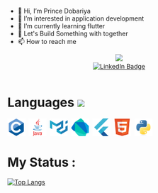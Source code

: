 - 👋 Hi, I’m Prince Dobariya
- 👀 I’m interested in application development
- 🌱 I’m currently learning flutter
- 💞️ Let's Build Something with together 
- 📫 How to reach me 

<div id="header" align="center">
  <img src="https://media.giphy.com/media/E89xxATM4iZoPdr6Tb/giphy.gif" width="100"/>
</div>

<div id="badges" align="center">
  <a href="https://www.linkedin.com/in/prince-dobariya-8014b518b/">
    <img src="https://img.shields.io/badge/LinkedIn-blue?style=for-the-badge&logo=linkedin&logoColor=white" alt="LinkedIn Badge"/>
  </a>
</div>
<div align="center">
<img src="https://komarev.com/ghpvc/?username=PrinceDobariya89&style=flat-square&color=blue" alt="" />
</div>
<h1>
  Languages
  <img src="https://media.giphy.com/media/hvRJCLFzcasrR4ia7z/giphy.gif" width="30px"/>
</h1>

<div>
  <img src="https://github.com/devicons/devicon/blob/master/icons/c/c-original.svg" title="c" alt="c" width="40" height="40"/>&nbsp;
  <img src="https://github.com/devicons/devicon/blob/master/icons/java/java-original-wordmark.svg" title="Java" alt="Java" width="40" height="40"/>&nbsp;
  <img src="https://github.com/devicons/devicon/blob/master/icons/materialui/materialui-original.svg" title="Material UI" alt="Material UI" width="40" height="40"/>&nbsp;
  <img src="https://github.com/devicons/devicon/blob/master/icons/dart/dart-original.svg" title="dart" alt="dart" width="40" height="40"/>&nbsp;
  <img src="https://github.com/devicons/devicon/blob/master/icons/flutter/flutter-original.svg" title="Flutter" alt="Flutter" width="40" height="40"/>&nbsp;
  <img src="https://github.com/devicons/devicon/blob/master/icons/html5/html5-original.svg" title="HTML5" alt="HTML" width="40" height="40"/>&nbsp;
  <img src="https://github.com/devicons/devicon/blob/master/icons/python/python-original.svg" title="Python" alt="Python" width="40" height="40"/>&nbsp;
</div>

<h1>
  My Status : 
</h1>

[![Top Langs](https://github-readme-stats.vercel.app/api/top-langs/?username=PrinceDobariya89&layout=compact&theme=vision-friendly-dark)](https://github.com/anuraghazra/github-readme-stats)

<!---
PrinceDobariya89/PrinceDobariya89 is a ✨ special ✨ repository because its `README.md` (this file) appears on your GitHub profile.
You can click the Preview link to take a look at your changes.
--->
